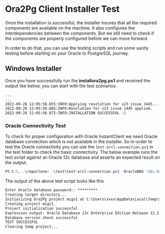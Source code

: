 # Ora2Pg Client Installer Test

Once the installation is successful, the installer insures that all the required components are available on the machine. It also configures the interdependencies between the components. But we still need to check if the components are properly configured before we can move forward.

In order to do that, you can use the testing scripts and run some sanity testing before starting on your Oracle to PostgreSQL journey.

## Windows Installer

Once you have successfully run the **installora2pg.ps1** and received the output like below, you can start with the test scenarios.

```cmd
...
...
2022-09-28 12:05:58.655:INFO:Applying resolution for v23 issue 1445...
2022-09-28 12:05:58.665:INFO:Resolution for v23 issue 1445 applied.
2022-09-28 12:05:58.672:INFO:INSTALLATION SUCCESSFUL :)
```

### Oracle Connectivity Test

To check for proper configuration with Oracle InstantClient we need Oracle database connection which is not available in the installer. So in-order to test the Oracle connectivity you can use the ```test-orcl-connection.ps1``` in the test folder to check the basic connectivity. The below example runs the test script against an Oracle 12c database and asserts an expected result on the output.

```powershell
PS C:\...\repoclone> .\test\test-orcl-connection.ps1 -OracleDNS "dbi:Oracle:host=X.X.X.X;sid=orcl;port=1521" -OracleUser "system" -ExpectedResult "12c Enterprise Edition Release 12.2.0.1.0"
```

The output of the above test script looks like this

```cmd
Enter Oracle database password:: *********
Creating target directory...
Initializing Ora2Pg project migv1 at C:\Users\xxxx\AppData\Local\Temp\test-orcl-connection
Creating project migv1.
Project initialization successful
Expression output: Oracle Database 12c Enterprise Edition Release 12.2.0.1.0
Database version check successful
TEST SUCCESSFUL
Clearing temp project...
```